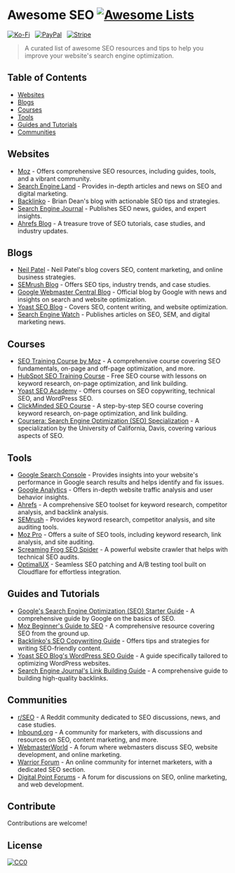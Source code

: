 # Awesome SEO [![Awesome Lists](https://srv-cdn.himpfen.io/badges/awesome-lists/awesomelists-flat.svg)](https://github.com/brandonhimpfen/awesome)

[![Ko-Fi](https://srv-cdn.himpfen.io/badges/kofi/kofi-flat.svg)](https://tinyurl.com/d4xnrptz) &nbsp; [![PayPal](https://srv-cdn.himpfen.io/badges/paypal/paypal-flat.svg)](https://tinyurl.com/mr22naua) &nbsp; [![Stripe](https://srv-cdn.himpfen.io/badges/stripe/stripe-flat.svg)](https://tinyurl.com/e8ymxdw3)

> A curated list of awesome SEO resources and tips to help you improve your website's search engine optimization.

## Table of Contents
- [Websites](#websites)
- [Blogs](#blogs)
- [Courses](#courses)
- [Tools](#tools)
- [Guides and Tutorials](#guides-and-tutorials)
- [Communities](#communities)

## Websites
- [Moz](https://moz.com/) - Offers comprehensive SEO resources, including guides, tools, and a vibrant community.
- [Search Engine Land](https://searchengineland.com/) - Provides in-depth articles and news on SEO and digital marketing.
- [Backlinko](https://backlinko.com/blog) - Brian Dean's blog with actionable SEO tips and strategies.
- [Search Engine Journal](https://www.searchenginejournal.com/) - Publishes SEO news, guides, and expert insights.
- [Ahrefs Blog](https://ahrefs.com/blog) - A treasure trove of SEO tutorials, case studies, and industry updates.

## Blogs
- [Neil Patel](https://neilpatel.com/blog/) - Neil Patel's blog covers SEO, content marketing, and online business strategies.
- [SEMrush Blog](https://www.semrush.com/blog/) - Offers SEO tips, industry trends, and case studies.
- [Google Webmaster Central Blog](https://webmasters.googleblog.com/) - Official blog by Google with news and insights on search and website optimization.
- [Yoast SEO Blog](https://yoast.com/seo-blog/) - Covers SEO, content writing, and website optimization.
- [Search Engine Watch](https://www.searchenginewatch.com/) - Publishes articles on SEO, SEM, and digital marketing news.

## Courses
- [SEO Training Course by Moz](https://moz.com/training/seo) - A comprehensive course covering SEO fundamentals, on-page and off-page optimization, and more.
- [HubSpot SEO Training Course](https://academy.hubspot.com/courses/seo-training) - Free SEO course with lessons on keyword research, on-page optimization, and link building.
- [Yoast SEO Academy](https://yoast.com/academy/) - Offers courses on SEO copywriting, technical SEO, and WordPress SEO.
- [ClickMinded SEO Course](https://www.clickminded.com/seo-course/) - A step-by-step SEO course covering keyword research, on-page optimization, and link building.
- [Coursera: Search Engine Optimization (SEO) Specialization](https://www.coursera.org/specializations/seo) - A specialization by the University of California, Davis, covering various aspects of SEO.

## Tools
- [Google Search Console](https://search.google.com/search-console) - Provides insights into your website's performance in Google search results and helps identify and fix issues.
- [Google Analytics](https://analytics.google.com/) - Offers in-depth website traffic analysis and user behavior insights.
- [Ahrefs](https://ahrefs.com/) - A comprehensive SEO toolset for keyword research, competitor analysis, and backlink analysis.
- [SEMrush](https://www.semrush.com/) - Provides keyword research, competitor analysis, and site auditing tools.
- [Moz Pro](https://moz.com/products/pro) - Offers a suite of SEO tools, including keyword research, link analysis, and site auditing.
- [Screaming Frog SEO Spider](https://www.screamingfrog.co.uk/seo-spider/) - A powerful website crawler that helps with technical SEO audits.
- [OptimalUX](https://optimalux.com/seo-patching) - Seamless SEO patching and A/B testing tool built on Cloudflare for effortless integration.

## Guides and Tutorials
- [Google's Search Engine Optimization (SEO) Starter Guide](https://support.google.com/webmasters/answer/7451184) - A comprehensive guide by Google on the basics of SEO.
- [Moz Beginner's Guide to SEO](https://moz.com/beginners-guide-to-seo) - A comprehensive resource covering SEO from the ground up.
- [Backlinko's SEO Copywriting Guide](https://backlinko.com/seo-copywriting) - Offers tips and strategies for writing SEO-friendly content.
- [Yoast SEO Blog's WordPress SEO Guide](https://yoast.com/wordpress-seo/) - A guide specifically tailored to optimizing WordPress websites.
- [Search Engine Journal's Link Building Guide](https://www.searchenginejournal.com/link-building-guide/) - A comprehensive guide to building high-quality backlinks.

## Communities
- [r/SEO](https://www.reddit.com/r/SEO/) - A Reddit community dedicated to SEO discussions, news, and case studies.
- [Inbound.org](https://inbound.org/) - A community for marketers, with discussions and resources on SEO, content marketing, and more.
- [WebmasterWorld](https://www.webmasterworld.com/) - A forum where webmasters discuss SEO, website development, and online marketing.
- [Warrior Forum](https://www.warriorforum.com/) - An online community for internet marketers, with a dedicated SEO section.
- [Digital Point Forums](https://www.digitalpoint.com/) - A forum for discussions on SEO, online marketing, and web development.

## Contribute

Contributions are welcome!

## License

[![CC0](https://mirrors.creativecommons.org/presskit/buttons/88x31/svg/by-sa.svg)](http://creativecommons.org/licenses/by-sa/4.0/)
